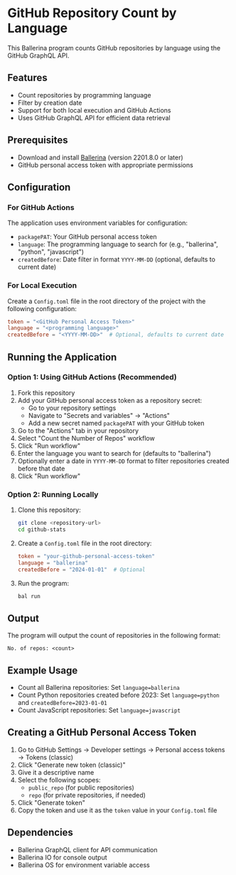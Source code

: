 # GitHub Repository Count by Language

This Ballerina program counts GitHub repositories by language using the GitHub GraphQL API.

## Features

- Count repositories by programming language
- Filter by creation date
- Support for both local execution and GitHub Actions
- Uses GitHub GraphQL API for efficient data retrieval

## Prerequisites

- Download and install [Ballerina](https://ballerina.io/downloads/) (version 2201.8.0 or later)
- GitHub personal access token with appropriate permissions

## Configuration

### For GitHub Actions
The application uses environment variables for configuration:

- `packagePAT`: Your GitHub personal access token
- `language`: The programming language to search for (e.g., "ballerina", "python", "javascript")
- `createdBefore`: Date filter in format `YYYY-MM-DD` (optional, defaults to current date)

### For Local Execution
Create a `Config.toml` file in the root directory of the project with the following configuration:

```toml
token = "<GitHub Personal Access Token>"
language = "<programming language>"
createdBefore = "<YYYY-MM-DD>"  # Optional, defaults to current date
```

## Running the Application

### Option 1: Using GitHub Actions (Recommended)

1. Fork this repository
2. Add your GitHub personal access token as a repository secret:
   - Go to your repository settings
   - Navigate to "Secrets and variables" → "Actions"
   - Add a new secret named `packagePAT` with your GitHub token
3. Go to the "Actions" tab in your repository
4. Select "Count the Number of Repos" workflow
5. Click "Run workflow"
6. Enter the language you want to search for (defaults to "ballerina")
7. Optionally enter a date in `YYYY-MM-DD` format to filter repositories created before that date
8. Click "Run workflow"

### Option 2: Running Locally

1. Clone this repository:
   ```bash
   git clone <repository-url>
   cd github-stats
   ```

2. Create a `Config.toml` file in the root directory:
   ```toml
   token = "your-github-personal-access-token"
   language = "ballerina"
   createdBefore = "2024-01-01"  # Optional
   ```

3. Run the program:
   ```bash
   bal run
   ```

## Output

The program will output the count of repositories in the following format:
```
No. of repos: <count>
```

## Example Usage

- Count all Ballerina repositories: Set `language=ballerina`
- Count Python repositories created before 2023: Set `language=python` and `createdBefore=2023-01-01`
- Count JavaScript repositories: Set `language=javascript`

## Creating a GitHub Personal Access Token

1. Go to GitHub Settings → Developer settings → Personal access tokens → Tokens (classic)
2. Click "Generate new token (classic)"
3. Give it a descriptive name
4. Select the following scopes:
   - `public_repo` (for public repositories)
   - `repo` (for private repositories, if needed)
5. Click "Generate token"
6. Copy the token and use it as the `token` value in your `Config.toml` file

## Dependencies

- Ballerina GraphQL client for API communication
- Ballerina IO for console output
- Ballerina OS for environment variable access
